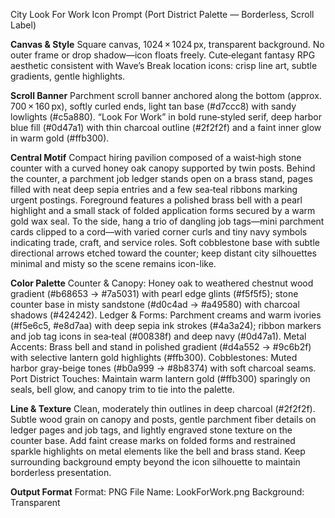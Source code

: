 City Look For Work Icon Prompt (Port District Palette — Borderless, Scroll Label)

**Canvas & Style**
Square canvas, 1024 × 1024 px, transparent background.
No outer frame or drop shadow—icon floats freely.
Cute‑elegant fantasy RPG aesthetic consistent with Wave’s Break location icons: crisp line art, subtle gradients, gentle highlights.

**Scroll Banner**
Parchment scroll banner anchored along the bottom (approx. 700 × 160 px), softly curled ends, light tan base (#d7ccc8) with sandy lowlights (#c5a880).
“Look For Work” in bold rune‑styled serif, deep harbor blue fill (#0d47a1) with thin charcoal outline (#2f2f2f) and a faint inner glow in warm gold (#ffb300).

**Central Motif**
Compact hiring pavilion composed of a waist‑high stone counter with a curved honey oak canopy supported by twin posts.
Behind the counter, a parchment job ledger stands open on a brass stand, pages filled with neat deep sepia entries and a few sea‑teal ribbons marking urgent postings.
Foreground features a polished brass bell with a pearl highlight and a small stack of folded application forms secured by a warm gold wax seal.
To the side, hang a trio of dangling job tags—mini parchment cards clipped to a cord—with varied corner curls and tiny navy symbols indicating trade, craft, and service roles.
Soft cobblestone base with subtle directional arrows etched toward the counter; keep distant city silhouettes minimal and misty so the scene remains icon-like.

**Color Palette**
Counter & Canopy: Honey oak to weathered chestnut wood gradient (#b68653 → #7a5031) with pearl edge glints (#f5f5f5); stone counter base in misty sandstone (#d0c4ad → #a49580) with charcoal shadows (#424242).
Ledger & Forms: Parchment creams and warm ivories (#f5e6c5, #e8d7aa) with deep sepia ink strokes (#4a3a24); ribbon markers and job tag icons in sea‑teal (#00838f) and deep navy (#0d47a1).
Metal Accents: Brass bell and stand in polished gradient (#d4a552 → #9c6b2f) with selective lantern gold highlights (#ffb300).
Cobblestones: Muted harbor gray-beige tones (#b0a999 → #8b8374) with soft charcoal seams.
Port District Touches: Maintain warm lantern gold (#ffb300) sparingly on seals, bell glow, and canopy trim to tie into the palette.

**Line & Texture**
Clean, moderately thin outlines in deep charcoal (#2f2f2f).
Subtle wood grain on canopy and posts, gentle parchment fiber details on ledger pages and job tags, and lightly engraved stone texture on the counter base.
Add faint crease marks on folded forms and restrained sparkle highlights on metal elements like the bell and brass stand.
Keep surrounding background empty beyond the icon silhouette to maintain borderless presentation.

**Output Format**
Format: PNG
File Name: LookForWork.png
Background: Transparent
